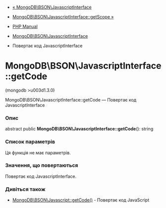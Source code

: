 - [«
MongoDB\BSON\JavascriptInterface](class.mongodb-bson-javascriptinterface.md)
- [MongoDB\BSON\JavascriptInterface::getScope
»](mongodb-bson-javascriptinterface.getscope.md)

- [PHP Manual](index.md)
- [MongoDB\BSON\JavascriptInterface](class.mongodb-bson-javascriptinterface.md)
- Повертає код JavascriptInterface

# MongoDB\BSON\JavascriptInterface::getCode

(mongodb \>u003d1.3.0)

MongoDB\BSON\JavascriptInterface::getCode — Повертає код
JavascriptInterface

### Опис

abstract public **MongoDB\BSON\JavascriptInterface::getCode**(): string

### Список параметрів

Ця функція не має параметрів.

### Значення, що повертаються

Повертає код JavascriptInterface.

### Дивіться також

- [MongoDB\BSON\Javascript::getCode()](mongodb-bson-javascript.getcode.md) -
Повертає код JavaScript
